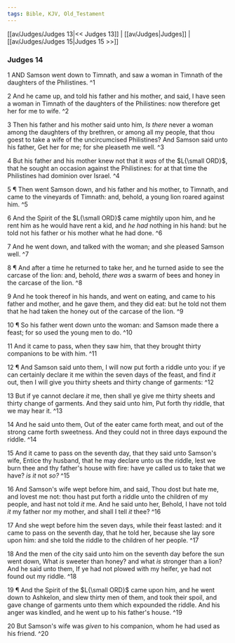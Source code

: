 ```yaml
---
tags: Bible, KJV, Old_Testament
---
```


[[av/Judges/Judges 13|<< Judges 13]] | [[av/Judges|Judges]] | [[av/Judges/Judges 15|Judges 15 >>]]

### Judges 14

1 AND Samson went down to Timnath, and saw a woman in Timnath of the daughters of the Philistines. ^1

2 And he came up, and told his father and his mother, and said, I have seen a woman in Timnath of the daughters of the Philistines: now therefore get her for me to wife. ^2

3 Then his father and his mother said unto him, _Is_ _there_ never a woman among the daughters of thy brethren, or among all my people, that thou goest to take a wife of the uncircumcised Philistines? And Samson said unto his father, Get her for me; for she pleaseth me well. ^3

4 But his father and his mother knew not that it _was_ of the $L{\small ORD}$, that he sought an occasion against the Philistines: for at that time the Philistines had dominion over Israel. ^4

5 ¶ Then went Samson down, and his father and his mother, to Timnath, and came to the vineyards of Timnath: and, behold, a young lion roared against him. ^5

6 And the Spirit of the $L{\small ORD}$ came mightily upon him, and he rent him as he would have rent a kid, and _he_ _had_ nothing in his hand: but he told not his father or his mother what he had done. ^6

7 And he went down, and talked with the woman; and she pleased Samson well. ^7

8 ¶ And after a time he returned to take her, and he turned aside to see the carcase of the lion: and, behold, _there_ _was_ a swarm of bees and honey in the carcase of the lion. ^8

9 And he took thereof in his hands, and went on eating, and came to his father and mother, and he gave them, and they did eat: but he told not them that he had taken the honey out of the carcase of the lion. ^9

10 ¶ So his father went down unto the woman: and Samson made there a feast; for so used the young men to do. ^10

11 And it came to pass, when they saw him, that they brought thirty companions to be with him. ^11

12 ¶ And Samson said unto them, I will now put forth a riddle unto you: if ye can certainly declare it me within the seven days of the feast, and find _it_ out, then I will give you thirty sheets and thirty change of garments: ^12

13 But if ye cannot declare _it_ me, then shall ye give me thirty sheets and thirty change of garments. And they said unto him, Put forth thy riddle, that we may hear it. ^13

14 And he said unto them, Out of the eater came forth meat, and out of the strong came forth sweetness. And they could not in three days expound the riddle. ^14

15 And it came to pass on the seventh day, that they said unto Samson's wife, Entice thy husband, that he may declare unto us the riddle, lest we burn thee and thy father's house with fire: have ye called us to take that we have? _is_ _it_ not _so?_ ^15

16 And Samson's wife wept before him, and said, Thou dost but hate me, and lovest me not: thou hast put forth a riddle unto the children of my people, and hast not told _it_ me. And he said unto her, Behold, I have not told _it_ my father nor my mother, and shall I tell _it_ thee? ^16

17 And she wept before him the seven days, while their feast lasted: and it came to pass on the seventh day, that he told her, because she lay sore upon him: and she told the riddle to the children of her people. ^17

18 And the men of the city said unto him on the seventh day before the sun went down, What _is_ sweeter than honey? and what _is_ stronger than a lion? And he said unto them, If ye had not plowed with my heifer, ye had not found out my riddle. ^18

19 ¶ And the Spirit of the $L{\small ORD}$ came upon him, and he went down to Ashkelon, and slew thirty men of them, and took their spoil, and gave change of garments unto them which expounded the riddle. And his anger was kindled, and he went up to his father's house. ^19

20 But Samson's wife was _given_ to his companion, whom he had used as his friend. ^20

